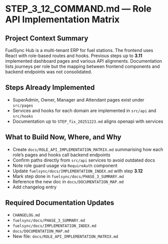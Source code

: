 # STEP_3_12_COMMAND.md — Role API Implementation Matrix

## Project Context Summary
FuelSync Hub is a multi-tenant ERP for fuel stations. The frontend uses React with role-based routes and hooks. Previous steps up to **3.11** implemented dashboard pages and various API alignments. Documentation lists journeys per role but the mapping between frontend components and backend endpoints was not consolidated.

## Steps Already Implemented
- SuperAdmin, Owner, Manager and Attendant pages exist under `src/pages`
- Services and hooks for each domain are implemented in `src/api` and `src/hooks`
- Documentation up to `STEP_fix_20251223.md` aligns openapi with services

## What to Build Now, Where, and Why
- Create `docs/ROLE_API_IMPLEMENTATION_MATRIX.md` summarising how each role’s pages and hooks call backend endpoints
- Confirm paths directly from `src/api` services to avoid outdated docs
- Note role guard usage via `RequireAuth` component
- Update `fuelsync/docs/IMPLEMENTATION_INDEX.md` with step **3.12**
- Mark step done in `fuelsync/docs/PHASE_3_SUMMARY.md`
- Reference the new doc in `docs/DOCUMENTATION_MAP.md`
- Add changelog entry

## Required Documentation Updates
- `CHANGELOG.md`
- `fuelsync/docs/PHASE_3_SUMMARY.md`
- `fuelsync/docs/IMPLEMENTATION_INDEX.md`
- `docs/DOCUMENTATION_MAP.md`
- New file: `docs/ROLE_API_IMPLEMENTATION_MATRIX.md`
